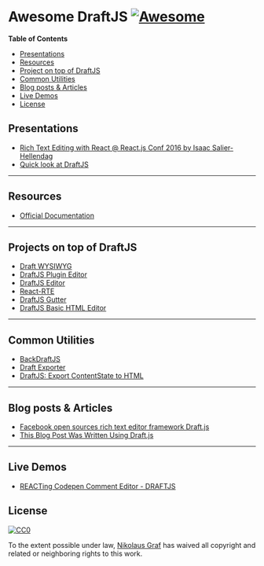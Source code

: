 # Awesome DraftJS [![Awesome](https://cdn.rawgit.com/sindresorhus/awesome/d7305f38d29fed78fa85652e3a63e154dd8e8829/media/badge.svg)](https://github.com/sindresorhus/awesome)

**Table of Contents**

- [Presentations](https://github.com/nikgraf/awesome-draft-js#presentations)
- [Resources](https://github.com/nikgraf/awesome-draft-js#resources)
- [Project on top of DraftJS](https://github.com/nikgraf/awesome-draft-js#projects-on-top-of-draftjs)
- [Common Utilities](https://github.com/nikgraf/awesome-draft-js#common-utilities)
- [Blog posts & Articles](https://github.com/nikgraf/awesome-draft-js#blog-posts--articles)
- [Live Demos](https://github.com/nikgraf/awesome-draft-js#live-demos)
- [License](https://github.com/nikgraf/awesome-draft-js#license)

## Presentations
* [Rich Text Editing with React @ React.js Conf 2016 by Isaac Salier-Hellendag ](https://www.youtube.com/watch?v=feUYwoLhE_4)
* [Quick look at DraftJS](https://www.youtube.com/watch?v=6sfltBwKjsw)

---

## Resources

* [Official Documentation](https://facebook.github.io/draft-js/)

---

## Projects on top of DraftJS

* [Draft WYSIWYG](https://github.com/bkniffler/draft-wysiwyg)
* [DraftJS Plugin Editor](https://github.com/nikgraf/draft-js-plugin-editor)
* [DraftJS Editor](https://github.com/AlastairTaft/draft-js-editor/)
* [React-RTE](https://github.com/sstur/react-rte/)
* [DraftJS Gutter](https://github.com/yepnamesjames/draft-js-gutter)
* [DraftJS Basic HTML Editor](https://github.com/dburrows/draft-js-basic-html-editor)

---

## Common Utilities

* [BackDraftJS](https://github.com/evanc/backdraft-js)
* [Draft Exporter](https://github.com/rkpasia/draft-js-exporter)
* [DraftJS: Export ContentState to HTML](https://github.com/sstur/draft-js-export-html)

---

## Blog posts & Articles

* [Facebook open sources rich text editor framework Draft.js](https://code.facebook.com/posts/1684092755205505/facebook-open-sources-rich-text-editor-framework-draft-js/)
* [This Blog Post Was Written Using Draft.js](http://thepracticaldev.com/this-blog-post-was-written-using-draft-js)

---

## Live Demos

* [REACTing Codepen Comment Editor - DRAFTJS](http://codepen.io/rkpasia/full/jqbrpq)

## License

[![CC0](http://mirrors.creativecommons.org/presskit/buttons/88x31/svg/cc-zero.svg)](https://creativecommons.org/publicdomain/zero/1.0/)

To the extent possible under law, [Nikolaus Graf](https://github.com/nikgraf/) has waived all copyright and related or neighboring rights to this work.
